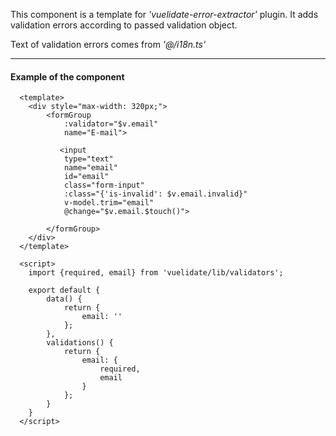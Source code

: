 This component is a template for *'vuelidate-error-extractor'* plugin. It adds validation errors according to passed
validation object.

Text of validation errors comes from *'@/i18n.ts'*
___


#### Example of the component

```vue
  <template>
    <div style="max-width: 320px;">
        <formGroup
            :validator="$v.email"
            name="E-mail">

           <input
            type="text"
            name="email"
            id="email"
            class="form-input"
            :class="{'is-invalid': $v.email.invalid}"
            v-model.trim="email"
            @change="$v.email.$touch()">

        </formGroup>
    </div>
  </template>

  <script>
    import {required, email} from 'vuelidate/lib/validators';

    export default {
        data() {
            return {
                email: ''
            };
        },
        validations() {
            return {
                email: {
                    required,
                    email
                }
            };
        }
    }
  </script>
```
